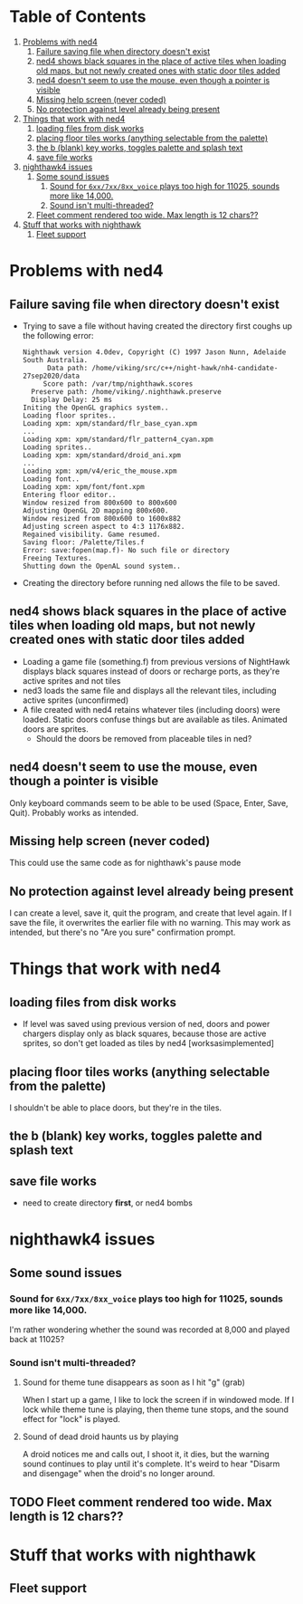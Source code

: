 
# Table of Contents

1.  [Problems with ned4](#org8502fbe)
    1.  [Failure saving file when directory doesn't exist](#orgd4f23b7)
    2.  [ned4 shows black squares in the place of active tiles when loading old maps, but not newly created ones with static door tiles added](#orgf126767)
    3.  [ned4 doesn't seem to use the mouse, even though a pointer is visible](#org2e86b59)
    4.  [Missing help screen (never coded)](#org6feac1d)
    5.  [No protection against level already being present](#org7de9ef2)
2.  [Things that work with ned4](#org50c18c6)
    1.  [loading files from disk works](#org055cdce)
    2.  [placing floor tiles works (anything selectable from the palette)](#orgd47bf23)
    3.  [the b (blank) key works, toggles palette and splash text](#org5cf5ad8)
    4.  [save file works](#org890c792)
3.  [nighthawk4 issues](#org122755a)
    1.  [Some sound issues](#org8e663fd)
        1.  [Sound for `6xx/7xx/8xx_voice` plays too high for 11025, sounds more like 14,000.](#orgbeedba4)
        2.  [Sound isn't multi-threaded?](#org47c3592)
    2.  [Fleet comment rendered too wide. Max length is 12 chars??](#org5286ed5)
4.  [Stuff that works with nighthawk](#org34ca329)
    1.  [Fleet support](#org7c0d538)



<a id="org8502fbe"></a>

# Problems with ned4


<a id="orgd4f23b7"></a>

## Failure saving file when directory doesn't exist

-   Trying to save a file without having created the directory first coughs up the following error:
    
        Nighthawk version 4.0dev, Copyright (C) 1997 Jason Nunn, Adelaide South Australia.
              Data path: /home/viking/src/c++/night-hawk/nh4-candidate-27sep2020/data
             Score path: /var/tmp/nighthawk.scores
          Preserve path: /home/viking/.nighthawk.preserve
          Display Delay: 25 ms
        Initing the OpenGL graphics system..
        Loading floor sprites..
        Loading xpm: xpm/standard/flr_base_cyan.xpm
        ...
        Loading xpm: xpm/standard/flr_pattern4_cyan.xpm
        Loading sprites..
        Loading xpm: xpm/standard/droid_ani.xpm
        ...
        Loading xpm: xpm/v4/eric_the_mouse.xpm
        Loading font..
        Loading xpm: xpm/font/font.xpm
        Entering floor editor..
        Window resized from 800x600 to 800x600
        Adjusting OpenGL 2D mapping 800x600.
        Window resized from 800x600 to 1600x882
        Adjusting screen aspect to 4:3 1176x882.
        Regained visibility. Game resumed.
        Saving floor: /Palette/Tiles.f
        Error: save:fopen(map.f)- No such file or directory
        Freeing Textures.
        Shutting down the OpenAL sound system..
-   Creating the directory before running ned allows the file to be saved.


<a id="orgf126767"></a>

## ned4 shows black squares in the place of active tiles when loading old maps, but not newly created ones with static door tiles added

-   Loading a game file (something.f) from previous versions of NightHawk displays black squares instead of doors or recharge ports, as they're active sprites and not tiles
-   ned3 loads the same file and displays all the relevant tiles, including active sprites (unconfirmed)
-   A file created with ned4 retains whatever tiles (including doors) were loaded. Static doors confuse things but are available as tiles. Animated doors are sprites.
    -   Should the doors be removed from placeable tiles in ned?


<a id="org2e86b59"></a>

## ned4 doesn't seem to use the mouse, even though a pointer is visible

Only keyboard commands seem to be able to be used (Space, Enter, Save, Quit). Probably works as intended.


<a id="org6feac1d"></a>

## Missing help screen (never coded)

This could use the same code as for nighthawk's pause mode


<a id="org7de9ef2"></a>

## No protection against level already being present

I can create a level, save it, quit the program, and create that level again. If I save the file, it overwrites the earlier file with no warning.
This may work as intended, but there's no "Are you sure" confirmation prompt.


<a id="org50c18c6"></a>

# Things that work with ned4


<a id="org055cdce"></a>

## loading files from disk works

-   If level was saved using previous version of ned, doors and power chargers display only as black squares, because those are active sprites, so don't get loaded as tiles by ned4 [worksasimplemented]


<a id="orgd47bf23"></a>

## placing floor tiles works (anything selectable from the palette)

I shouldn't be able to place doors, but they're in the tiles.


<a id="org5cf5ad8"></a>

## the b (blank) key works, toggles palette and splash text


<a id="org890c792"></a>

## save file works

-   need to create directory **first**, or ned4 bombs


<a id="org122755a"></a>

# nighthawk4 issues


<a id="org8e663fd"></a>

## Some sound issues


<a id="orgbeedba4"></a>

### Sound for `6xx/7xx/8xx_voice` plays too high for 11025, sounds more like 14,000.

I'm rather wondering whether the sound was recorded at 8,000 and played back at 11025?


<a id="org47c3592"></a>

### Sound isn't multi-threaded?

1.  Sound for theme tune disappears as soon as I hit "g" (grab)

    When I start up a game, I like to lock the screen if in windowed mode. If I lock while theme tune is playing, then
    theme tune stops, and the sound effect for "lock" is played.

2.  Sound of dead droid haunts us by playing

    A droid notices me and calls out, I shoot it, it dies, but the warning sound continues to play until it's complete.
    It's weird to hear "Disarm and disengage" when the droid's no longer around.


<a id="org5286ed5"></a>

## TODO Fleet comment rendered too wide. Max length is 12 chars??


<a id="org34ca329"></a>

# Stuff that works with nighthawk


<a id="org7c0d538"></a>

## Fleet support

